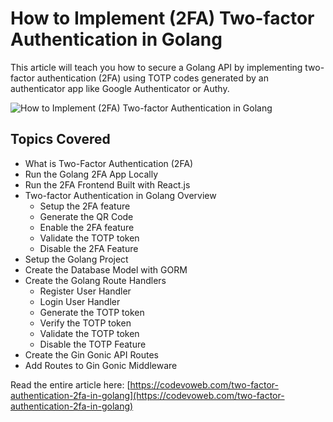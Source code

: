 # How to Implement (2FA) Two-factor Authentication in Golang

This article will teach you how to secure a Golang API by implementing two-factor authentication (2FA) 
using TOTP codes generated by an authenticator app like Google Authenticator or Authy.

![How to Implement (2FA) Two-factor Authentication in Golang](https://codevoweb.com/wp-content/uploads/2022/10/How-to-Implement-Two-factor-Authentication-2FA-in-Golang.webp)

## Topics Covered

- What is Two-Factor Authentication (2FA)
- Run the Golang 2FA App Locally
- Run the 2FA Frontend Built with React.js
- Two-factor Authentication in Golang Overview
    - Setup the 2FA feature
    - Generate the QR Code
    - Enable the 2FA feature
    - Validate the TOTP token
    - Disable the 2FA Feature
- Setup the Golang Project
- Create the Database Model with GORM
- Create the Golang Route Handlers
    - Register User Handler
    - Login User Handler
    - Generate the TOTP token
    - Verify the TOTP token
    - Validate the TOTP token
    - Disable the TOTP Feature
- Create the Gin Gonic API Routes
- Add Routes to Gin Gonic Middleware


Read the entire article here: [https://codevoweb.com/two-factor-authentication-2fa-in-golang](https://codevoweb.com/two-factor-authentication-2fa-in-golang)
